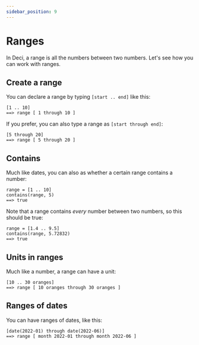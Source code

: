 ```yaml
---
sidebar_position: 9
---
```


# Ranges

In Deci, a range is all the numbers between two numbers. Let's see how you can work with ranges.

## Create a range

You can declare a range by typing `[start .. end]` like this:

```deci live
[1 .. 10]
==> range [ 1 through 10 ]
```

If you prefer, you can also type a range as `[start through end]`:

```deci live
[5 through 20]
==> range [ 5 through 20 ]
```

## Contains

Much like dates, you can also as whether a certain range contains a number:

```deci live
range = [1 .. 10]
contains(range, 5)
==> true
```

Note that a range contains _every_ number between two numbers, so this should be true:

```deci live
range = [1.4 .. 9.5]
contains(range, 5.72832)
==> true
```

## Units in ranges

Much like a number, a range can have a unit:

```deci live
[10 .. 30 oranges]
==> range [ 10 oranges through 30 oranges ]
```

## Ranges of dates

You can have ranges of dates, like this:

```deci live
[date(2022-01) through date(2022-06)]
==> range [ month 2022-01 through month 2022-06 ]
```
